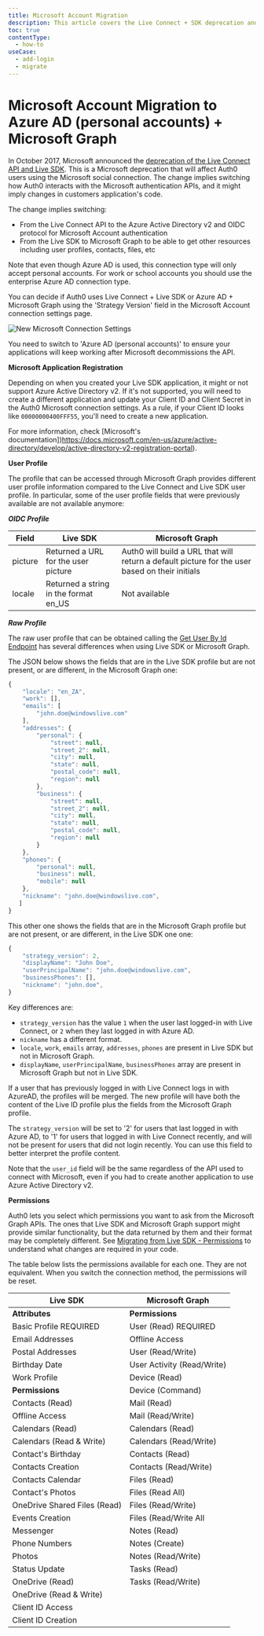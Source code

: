```yaml
---
title: Microsoft Account Migration
description: This article covers the Live Connect + SDK deprecation and how to update your Auth0 Microsoft Account Connection.
toc: true
contentType:
  - how-to
useCase:
  - add-login
  - migrate
---
```


# Microsoft Account Migration to Azure AD (personal accounts) + Microsoft Graph

In October 2017, Microsoft announced the [deprecation of the Live Connect API and Live SDK](https://developer.microsoft.com/en-us/office/blogs/outlook-rest-api-v1-0-office-365-discovery-and-live-connect-api-deprecation). This is a Microsoft deprecation that will affect Auth0 users using the Microsoft social connection. The change implies switching how Auth0 interacts with the Microsoft authentication APIs, and it might imply changes in customers application's code.

The change implies switching:

- From the Live Connect API to the Azure Active Directory v2 and OIDC protocol for Microsoft Account authentication
- From the Live SDK to Microsoft Graph to be able to get other resources including user profiles, contacts, files, etc

Note that even though Azure AD is used, this connection type will only accept personal accounts. For work or school accounts you should use the enterprise Azure AD connection type.

You can decide if Auth0 uses Live Connect + Live SDK or Azure AD + Microsoft Graph using the 'Strategy Version' field in the Microsoft Account connection settings page. 

![New Microsoft Connection Settings](/media/articles/connections/social/microsoft-account/microsoft-account-azureid.png)

You need to switch to 'Azure AD (personal accounts)' to ensure your applications will keep working after Microsoft decommissions the API.

**Microsoft Application Registration**

Depending on when you created your Live SDK application, it might or not support Azure Active Directory v2. If it's not supported, you will need to create a different application and update your Client ID and Client Secret in the Auth0 Microsoft connection settings. As a rule, if your Client ID looks like `00000000400FFF55`, you'll need to create a new application. 

For more information, check [Microsoft's documentation])https://docs.microsoft.com/en-us/azure/active-directory/develop/active-directory-v2-registration-portal).


**User Profile**

The profile that can be accessed through Microsoft Graph provides different user profile information compared to the Live Connect and Live SDK user profile. In particular, some of the user profile fields that were previously available are not available anymore:
 

***OIDC Profile***

| Field  |  Live SDK |  Microsoft Graph  |
|--------|---------------|------------------|
|  picture | Returned a URL for the user picture | Auth0 will build a URL that will return a default picture for the user based on their initials |
| locale | Returned a string in the format en_US | Not available |

***Raw Profile***

The raw user profile that can be obtained calling the [Get User By Id Endpoint](https://auth0.com/docs/api/management/v2#!/Users/get_users_by_id) has several differences when using Live SDK or Microsoft Graph.

The JSON below shows the fields that are in the Live SDK profile but are not present, or are different, in the Microsoft Graph one:

```js
{
    "locale": "en_ZA",
    "work": [],
    "emails": [
        "john.doe@windowslive.com"
    ],
    "addresses": {
        "personal": {
            "street": null,
            "street_2": null,
            "city": null,
            "state": null,
            "postal_code": null,
            "region": null
        },
        "business": {
            "street": null,
            "street_2": null,
            "city": null,
            "state": null,
            "postal_code": null,
            "region": null
        }
    },
    "phones": {
        "personal": null,
        "business": null,
        "mobile": null
    },
    "nickname": "john.doe@windowslive.com",
   ]
}
```

This other one shows the fields that are in the Microsoft Graph profile but are not present, or are different, in the Live SDK one one:

```js
{
    "strategy_version": 2,
    "displayName": "John Doe",
    "userPrincipalName": "john.doe@windowslive.com",
    "businessPhones": [],
    "nickname": "john.doe",
}
```

Key differences are:

- `strategy_version` has the value `1` when the user last logged-in with Live Connect, or `2` when they last logged in with Azure AD.
- `nickname` has a different format. 
- `locale`, `work`, `emails` array, `addresses`, `phones` are present in Live SDK but not in Microsoft Graph.
- `displayName`, `userPrincipalName`, `businessPhones` array are present in Microsoft Graph but not in Live SDK.

If a user that has previously logged in with Live Connect logs in with AzureAD, the profiles will be merged. The new profile will have both the content of the Live ID profile plus the fields from the Microsoft Graph profile.

The `strategy_version` will be set to '2' for users that last logged in with Azure AD, to '1' for users that logged in with Live Connect recently, and will not be present for users that did not login recently. You can use this field to better interpret the profile content.

Note that the `user_id` field will be the same regardless of the API used to connect with Microsoft, even if you had to create another application to use Azure Active Directory v2.
 
**Permissions**

Auth0 lets you select which permissions you want to ask from the Microsoft Graph APIs. The ones that Live SDK and Microsoft Graph support might provide similar functionality, but the data returned by them and their format may be completely different. See [Migrating from Live SDK - Permissions](https://docs.microsoft.com/en-us/onedrive/developer/rest-api/concepts/migrating-from-live-sdk?view=odsp-graph-online#permissions) to understand what changes are required in your code.


The table below lists the permissions available for each one. They are not equivalent. When you switch the connection method, the permissions will be reset. 

| Live SDK                     | Microsoft Graph             |
|------------------------------|-----------------------------|
|**Attributes**                |**Permissions**              |  
|Basic Profile REQUIRED        |User (Read) REQUIRED         |
|Email Addresses               |Offline Access  |
|Postal Addresses              |User (Read/Write)  |
|Birthday Date                 |User Activity (Read/Write)  |
|Work Profile                  |Device (Read)|
|**Permissions**               |Device (Command) |
|Contacts (Read)               |Mail (Read)  |  
|Offline Access                |Mail (Read/Write)  |
|Calendars (Read)              |Calendars (Read)  |
|Calendars (Read & Write)      |Calendars (Read/Write)| 
|Contact's Birthday            |Contacts (Read)|
|Contacts Creation             |Contacts (Read/Write)  |
|Contacts Calendar             |Files (Read) |
|Contact's Photos              |Files (Read All) |
|OneDrive Shared Files (Read)  |Files (Read/Write)|
|Events Creation               |Files (Read/Write All|
|Messenger                     |Notes (Read)  |
|Phone Numbers                 |Notes (Create)        |  
|Photos                        |Notes (Read/Write)         |
|Status Update                 |Tasks (Read)          |  
|OneDrive (Read)               |Tasks (Read/Write)  | 
|OneDrive (Read & Write)       ||
|Client ID Access              ||
|Client ID Creation            ||
